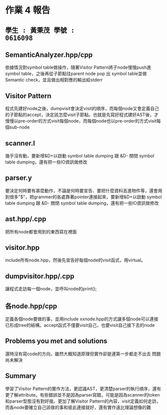 # 作業 4 報告

**<pre>學生 : 黃秉茂 	學號 : 0616098</pre>**
---
## SemanticAnalyzer.hpp/cpp

依據情況對symbol table做操作，隨著Visitor Pattern將子node慢慢push進symbol table，之後再從子節點往parent node pop 出 symbol table並做Semantic check，並且做出相對應的輸出給stderr

## Visitor Pattern

程式先建好node之後，dumpvisit會決定visit的順序，而每個node又會定義自己的子節點的accept，決定該怎麼visit子節點。也就是先寫好程式建好AST後，才慢慢以pre-order的方式visit每個node，而每個node也以pre-order的方式visit每個sub-node

## scanner.l
	
幾乎沒有動，要新增&D+以啟動 symbol table dumping 跟 &D- 關閉 symbol table dumping，還有把一些IO資訊做修改

## parser.y

要決定何時要有甚麼動作，不論是何時要宣告、要把什麼資料丟進物件等，還會用到很多"$"，把grammer的各處靠著pointer連接起來，要新增&D+以啟動 symbol table dumping 跟 &D- 關閉 symbol table dumping，還有把一些IO資訊做修改

## ast.hpp/.cpp

把所有node都會用到的東西寫在裡面

## visitor.hpp

include所有node.hpp，然後先宣告好每個node的visit函式，用virtual。

## dumpvisitor.hpp/.cpp

讓程式走訪每一個node，並呼叫node的print();

## 各node.hpp/cpp

定義各個node要做的事，並用include xxnode.hpp的方式讓多個node可以連接已形成tree的結構。accept函式不僅要visit自己，也要visit自己接下去的node

## Problems you met and solutions

還時沒有寫code的方向，雖然大概知道原理但實作卻是連第一步都走不出去
問題尚未解決

## Summary

學習了Visitor Pattern的實作方法，更認識AST，更清楚parser的執行順序，還有更了解attribute。有些錯誤並不是因為parser寫錯，可能是因為scanner的token和parser型態沒有對好接。更加了解Visitor Pattern的內容，visit定義如何走訪，而各node要確立自己該做的事和彼此連接就好，還有實作遠比理論想像的難
